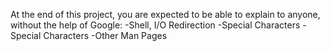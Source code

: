 At the end of this project, you are expected to be able to explain to anyone, without the help of Google:
-Shell, I/O Redirection
-Special Characters
-Special Characters
-Other Man Pages